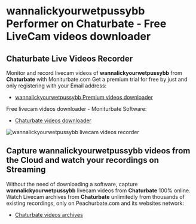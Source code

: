 # wannalickyourwetpussybb Performer on Chaturbate - Free LiveCam videos downloader

## Chaturbate Live Videos Recorder

Monitor and record livecam videos of **wannalickyourwetpussybb** from **Chaturbate** with Moniturbate.com
Get a premium trial for free by just and only registering with your Email address:
* [wannalickyourwetpussybb Premium videos downloader](https://moniturbate.com/request-demo-licence-key.html)

Free livecam videos downloader - Moniturbate Software:
* [Chaturbate videos downloader](https://moniturbate.com/moniturbate-download-software.html)

![wannalickyourwetpussybb livecam videos recorder](https://peachurnet.com/templates/moniturbate-software.png)


## Capture wannalickyourwetpussybb videos from the Cloud and watch your recordings on Streaming

Without the need of downloading a software, capture **wannalickyourwetpussybb** livecam videos from **Chaturbate** 100% online.
Watch Livecam archives from **Chaturbate** unlimitedly from thousands of existing recordings, only on Peachurbate.com and its websites network:
* [Chaturbate videos archives](https://peachurnet.com/)